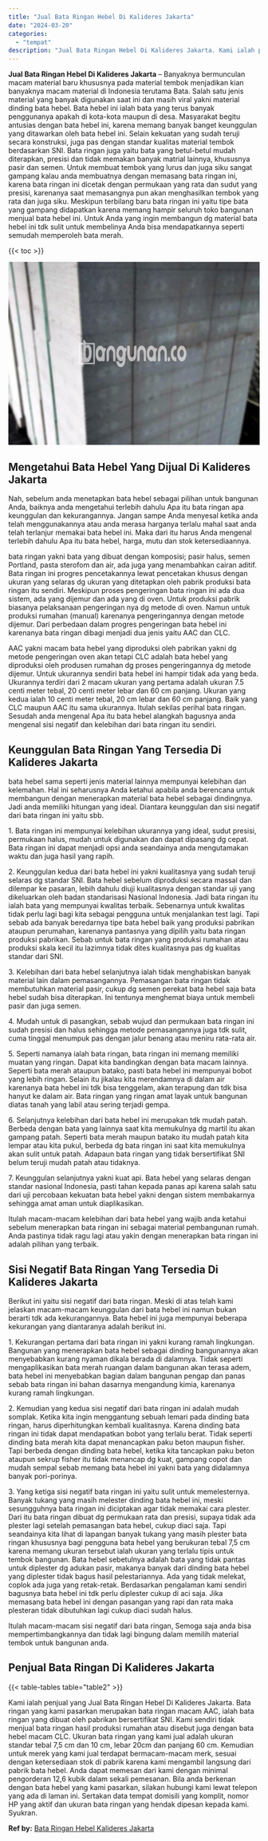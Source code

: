 ```yaml
---
title: "Jual Bata Ringan Hebel Di Kalideres Jakarta"
date: "2024-03-20"
categories: 
  - "tempat"
description: "Jual Bata Ringan Hebel Di Kalideres Jakarta. Kami ialah penjual yang Jual Bata Ringan Hebel Di Kalideres Jakarta. Bata ringan yang kami pasarkan merupakan ba..."
---
```


**Jual Bata Ringan Hebel Di Kalideres Jakarta** – Banyaknya bermunculan macam material baru khususnya pada material tembok menjadikan kian banyaknya macam material di Indonesia terutama Bata. Salah satu jenis material yang banyak digunakan saat ini dan masih viral yakni material dinding bata hebel. Bata hebel ini ialah bata yang terus banyak penggunanya apakah di kota-kota maupun di desa. Masyarakat begitu antusias dengan bata hebel ini, karena memang banyak banget keunggulan yang ditawarkan oleh bata hebel ini. Selain kekuatan yang sudah teruji secara konstruksi, juga pas dengan standar kualitas material tembok berdasarkan SNI. Bata ringan juga yaitu bata yang betul-betul mudah diterapkan, presisi dan tidak memakan banyak matrial lainnya, khususnya pasir dan semen. Untuk membuat tembok yang lurus dan juga siku sangat gampang kalau anda membuatnya dengan memasang bata ringan ini, karena bata ringan ini dicetak dengan permukaan yang rata dan sudut yang presisi, karenanya saat memasangnya pun akan menghasilkan tembok yang rata dan juga siku. Meskipun terbilang baru bata ringan ini yaitu tipe bata yang gampang didapatkan karena memang hampir seluruh toko bangunan menjual bata hebel ini. Untuk Anda yang ingin membangun dg material bata hebel ini tdk sulit untuk membelinya Anda bisa mendapatkannya seperti semudah memperoleh bata merah.

{{< toc >}}

![Jual Bata Ringan Hebel Di Kalideres Jakarta](/images/jual-hebel-murah-14.png)

## Mengetahui Bata Hebel Yang Dijual Di Kalideres Jakarta

Nah, sebelum anda menetapkan bata hebel sebagai pilihan untuk bangunan Anda, baiknya anda mengetahui terlebih dahulu Apa itu bata ringan apa keunggulan dan kekurangannya. Jangan sampe Anda menyesal ketika anda telah menggunakannya atau anda merasa harganya terlalu mahal saat anda telah terlanjur memakai bata hebel ini. Maka dari itu harus Anda mengenal terlebih dahulu Apa itu bata hebel, harga, mutu dan stok ketersediaannya.

bata ringan yakni bata yang dibuat dengan komposisi; pasir halus, semen Portland, pasta sterofom dan air, ada juga yang menambahkan cairan aditif. Bata ringan ini progres pencetakannya lewat pencetakan khusus dengan ukuran yang selaras dg ukuran yang ditetapkan oleh pabrik produksi bata ringan itu sendiri. Meskipun proses pengeringan bata ringan ini ada dua sistem, ada yang dijemur dan ada yang di oven. Untuk produksi pabrik biasanya pelaksanaan pengeringan nya dg metode di oven. Namun untuk produksi rumahan (manual) karenanya pengeringannya dengan metode dijemur. Dari perbedaan dalam progres pengeringan bata hebel ini karenanya bata ringan dibagi menjadi dua jenis yaitu AAC dan CLC.

AAC yakni macam bata hebel yang diproduksi oleh pabrikan yakni dg metode pengeringan oven akan tetapi CLC adalah bata hebel yang diproduksi oleh produsen rumahan dg proses pengeringannya dg metode dijemur. Untuk ukurannya sendiri bata hebel ini hampir tidak ada yang beda. Ukurannya terdiri dari 2 macam ukuran yang pertama adalah ukuran 7.5 centi meter tebal, 20 centi meter lebar dan 60 cm panjang. Ukuran yang kedua ialah 10 centi meter tebal, 20 cm lebar dan 60 cm panjang. Baik yang CLC maupun AAC itu sama ukurannya. Itulah sekilas perihal bata ringan. Sesudah anda mengenal Apa itu bata hebel alangkah bagusnya anda mengenal sisi negatif dan kelebihan dari bata ringan itu sendiri.

## Keunggulan Bata Ringan Yang Tersedia Di Kalideres Jakarta

bata hebel sama seperti jenis material lainnya mempunyai kelebihan dan kelemahan. Hal ini seharusnya Anda ketahui apabila anda berencana untuk membangun dengan menerapkan material bata hebel sebagai dindingnya. Jadi anda memiliki hitungan yang ideal. Diantara keunggulan dan sisi negatif dari bata ringan ini yaitu sbb.

1\. Bata ringan ini mempunyai kelebihan ukurannya yang ideal, sudut presisi, permukaan halus, mudah untuk digunakan dan dapat dipasang dg cepat. Bata ringan ini dapat menjadi opsi anda seandainya anda mengutamakan waktu dan juga hasil yang rapih.

2\. Keunggulan kedua dari bata hebel ini yakni kualitasnya yang sudah teruji selaras dg standar SNI. Bata hebel sebelum diproduksi secara massal dan dilempar ke pasaran, lebih dahulu diuji kualitasnya dengan standar uji yang dikeluarkan oleh badan standarisasi Nasional Indonesia. Jadi bata ringan itu ialah bata yang mempunyai kwalitas terbaik. Sebenarnya untuk kwalitas tidak perlu lagi bagi kita sebagai pengguna untuk menjalankan test lagi. Tapi sebab ada banyak beredarnya tipe bata hebel baik yang produksi pabrikan ataupun perumahan, karenanya pantasnya yang dipilih yaitu bata ringan produksi pabrikan. Sebab untuk bata ringan yang produksi rumahan atau produksi skala kecil itu lazimnya tidak dites kualitasnya pas dg kualitas standar dari SNI.

3\. Kelebihan dari bata hebel selanjutnya ialah tidak menghabiskan banyak material lain dalam pemasangannya. Pemasangan bata ringan tidak membutuhkan material pasir, cukup dg semen perekat bata hebel saja bata hebel sudah bisa diterapkan. Ini tentunya menghemat biaya untuk membeli pasir dan juga semen.

4\. Mudah untuk di pasangkan, sebab wujud dan permukaan bata ringan ini sudah presisi dan halus sehingga metode pemasangannya juga tdk sulit, cuma tinggal menumpuk pas dengan jalur benang atau meniru rata-rata air.

5\. Seperti namanya ialah bata ringan, bata ringan ini memang memiliki muatan yang ringan. Dapat kita bandingkan dengan bata macam lainnya. Seperti bata merah ataupun batako, pasti bata hebel ini mempunyai bobot yang lebih ringan. Selain itu jikalau kita merendamnya di dalam air karenanya bata hebel ini tdk bisa tenggelam, akan terapung dan tdk bisa hanyut ke dalam air. Bata ringan yang ringan amat layak untuk bangunan diatas tanah yang labil atau sering terjadi gempa.

6\. Selanjutnya kelebihan dari bata hebel ini merupakan tdk mudah patah. Berbeda dengan bata yang lainnya saat kita memukulnya dg martil itu akan gampang patah. Seperti bata merah maupun batako itu mudah patah kita lempar atau kita pukul, berbeda dg bata ringan ini saat kita memukulnya akan sulit untuk patah. Adapaun bata ringan yang tidak bersertifikat SNI belum teruji mudah patah atau tidaknya.

7\. Keunggulan selanjutnya yakni kuat api. Bata hebel yang selaras dengan standar nasional Indonesia, pasti tahan kepada panas api karena salah satu dari uji percobaan kekuatan bata hebel yakni dengan sistem membakarnya sehingga amat aman untuk diaplikasikan.

Itulah macam-macam kelebihan dari bata hebel yang wajib anda ketahui sebelum menerapkan bata ringan ini sebagai material pembangunan rumah. Anda pastinya tidak ragu lagi atau yakin dengan menerapkan bata ringan ini adalah pilihan yang terbaik.

## Sisi Negatif Bata Ringan Yang Tersedia Di Kalideres Jakarta

Berikut ini yaitu sisi negatif dari bata ringan. Meski di atas telah kami jelaskan macam-macam keunggulan dari bata hebel ini namun bukan berarti tdk ada kekurangannya. Bata hebel ini juga mempunyai beberapa kekurangan yang diantaranya adalah berikut ini.

1\. Kekurangan pertama dari bata ringan ini yakni kurang ramah lingkungan. Bangunan yang menerapkan bata hebel sebagai dinding bangunannya akan menyebabkan kurang nyaman dikala berada di dalamnya. Tidak seperti mengaplikasikan bata merah ruangan dalam bangunan akan terasa adem, bata hebel ini menyebabkan bagian dalam bangunan pengap dan panas sebab bata ringan ini bahan dasarnya mengandung kimia, karenanya kurang ramah lingkungan.

2\. Kemudian yang kedua sisi negatif dari bata ringan ini adalah mudah somplak. Ketika kita ingin menggantung sebuah lemari pada dinding bata ringan, harus diperhitungkan kembali kualitasnya. Karena dinding bata ringan ini tidak dapat mendapatkan bobot yang terlalu berat. Tidak seperti dinding bata merah kita dapat menancapkan paku beton maupun fisher. Tapi berbeda dengan dinding bata hebel, ketika kita tancapkan paku beton ataupun sekrup fisher itu tidak menancap dg kuat, gampang copot dan mudah sempal sebab memang bata hebel ini yakni bata yang didalamnya banyak pori-porinya.

3\. Yang ketiga sisi negatif bata ringan ini yaitu sulit untuk memelesternya. Banyak tukang yang masih melester dinding bata hebel ini, meski sesungguhnya bata ringan ini diciptakan agar tidak memakai cara plester. Dari itu bata ringan dibuat dg permukaan rata dan presisi, supaya tidak ada plester lagi setelah pemasangan bata hebel, cukup diaci saja. Tapi seandainya kita lihat di lapangan banyak tukang yang masih plester bata ringan khususnya bagi pengguna bata hebel yang berukuran tebal 7,5 cm karena memang ukuran tersebut ialah ukuran yang terlalu tipis untuk tembok bangunan. Bata hebel sebetulnya adalah bata yang tidak pantas untuk diplester dg adukan pasir, makanya banyak dari dinding bata hebel yang diplester tidak bagus hasil pelestariannya. Ada yang tidak melekat, coplok ada juga yang retak-retak. Berdasarkan pengalaman kami sendiri bagusnya bata hebel ini tdk perlu diplester cukup di aci saja. Jika memasang bata hebel ini dengan pasangan yang rapi dan rata maka plesteran tidak dibutuhkan lagi cukup diaci sudah halus.

Itulah macam-macam sisi negatif dari bata ringan, Semoga saja anda bisa mempertimbangkannya dan tidak lagi bingung dalam memilih material tembok untuk bangunan anda.

## Penjual Bata Ringan Di Kalideres Jakarta

{{< table-tables table="table2" >}}

Kami ialah penjual yang Jual Bata Ringan Hebel Di Kalideres Jakarta. Bata ringan yang kami pasarkan merupakan bata ringan macam AAC, ialah bata ringan yang dibuat oleh pabrikan bersertifikat SNI. Kami sendiri tidak menjual bata ringan hasil produksi rumahan atau disebut juga dengan bata hebel macam CLC. Ukuran bata ringan yang kami jual adalah ukuran standar tebal 7,5 cm dan 10 cm, lebar 20cm dan panjang 60 cm. Kemudian untuk merek yang kami jual terdapat bermacam-macam merk, sesuai dengan ketersediaan stok di pabrik karena kami mengambil langsung dari pabrik bata hebel. Anda dapat memesan dari kami dengan minimal pengorderan 12,6 kubik dalam sekali pemesanan. Bila anda berkenan dengan bata hebel yang kami pasarkan, silakan hubungi kami lewat telepon yang ada di laman ini. Sertakan data tempat domisili yang komplit, nomor HP yang aktif dan ukuran bata ringan yang hendak dipesan kepada kami. Syukran.

**Ref by:** [Bata Ringan Hebel Kalideres Jakarta](https://id.wikipedia.org/wiki/Bata)
